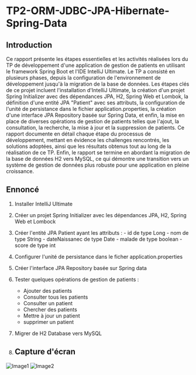 # TP2-ORM-JDBC-JPA-Hibernate-Spring-Data
## Introduction
Ce rapport présente les étapes essentielles et les activités réalisées lors du TP de développement d'une application de gestion de patients en utilisant le framework Spring Boot et l'IDE IntelliJ Ultimate. Le TP a consisté en plusieurs phases, depuis la configuration de l'environnement de développement jusqu'à la migration de la base de données. Les étapes clés de ce projet incluent l'installation d'IntelliJ Ultimate, la création d'un projet Spring Initializer avec des dépendances JPA, H2, Spring Web et Lombok, la définition d'une entité JPA "Patient" avec ses attributs, la configuration de l'unité de persistance dans le fichier application.properties, la création d'une interface JPA Repository basée sur Spring Data, et enfin, la mise en place de diverses opérations de gestion de patients telles que l'ajout, la consultation, la recherche, la mise à jour et la suppression de patients.
Ce rapport documente en détail chaque étape du processus de développement, mettant en évidence les challenges rencontrés, les solutions adoptées, ainsi que les résultats obtenus tout au long de la réalisation de ce TP. Enfin, le rapport se termine en abordant la migration de la base de données H2 vers MySQL, ce qui démontre une transition vers un système de gestion de données plus robuste pour une application en pleine croissance.

## Ennoncé
1. Installer IntelliJ Ultimate
2. Créer un projet Spring Initializer avec les dépendances JPA, H2, Spring Web et Lombock
3. Créer l'entité JPA Patient ayant les attributs :
       - id de type Long
       - nom de type String
       - dateNaissanec de type Date
       - malade de type boolean
       - score de type int
4. Configurer l'unité de persistance dans le ficher application.properties 
5. Créer l'interface JPA Repository basée sur Spring data
6. Tester quelques opérations de gestion de patients :
    - Ajouter des patients
    - Consulter tous les patients
    - Consulter un patient
    - Chercher des patients
    - Mettre à jour un patient 
    - supprimer un patient
7. Migrer de H2 Database vers MySQL

8. ## Capture d'écran
![Image1](https://github.com/HamzaKarkouri/TP2-ORM-JDBC-JPA-Hibernate-Spring-Data/assets/90202566/4784daea-38b9-4f39-825d-b5aa1a5dd5f3)
![Image2](https://github.com/HamzaKarkouri/TP2-ORM-JDBC-JPA-Hibernate-Spring-Data/assets/90202566/01629d38-3ade-44d8-a300-ad7d3f2b7ec2)
